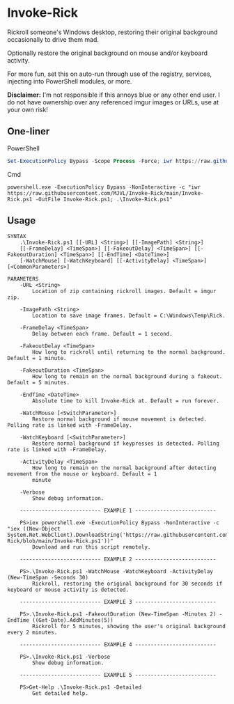 # Invoke-Rick
Rickroll someone's Windows desktop, restoring their original background occasionally to drive them mad.

Optionally restore the original background on mouse and/or keyboard activity.

For more fun, set this on auto-run through use of the registry, services, injecting into PowerShell modules, or more.

**Disclaimer:** I'm not responsible if this annoys blue or any other end user. I do not have ownership over any referenced imgur images or URLs, use at your own risk!

## One-liner
PowerShell
```PowerShell
Set-ExecutionPolicy Bypass -Scope Process -Force; iwr https://raw.githubusercontent.com/MJVL/Invoke-Rick/main/Invoke-Rick.ps1 -OutFile Invoke-Rick.ps1; .\Invoke-Rick.ps1
```
Cmd
```
powershell.exe -ExecutionPolicy Bypass -NonInteractive -c "iwr https://raw.githubusercontent.com/MJVL/Invoke-Rick/main/Invoke-Rick.ps1 -OutFile Invoke-Rick.ps1; .\Invoke-Rick.ps1"
```


## Usage
```
SYNTAX
    .\Invoke-Rick.ps1 [[-URL] <String>] [[-ImagePath] <String>]
    [[-FrameDelay] <TimeSpan>] [[-FakeoutDelay] <TimeSpan>] [[-FakeoutDuration] <TimeSpan>] [[-EndTime] <DateTime>]
    [-WatchMouse] [-WatchKeyboard] [[-ActivityDelay] <TimeSpan>] [<CommonParameters>]

PARAMETERS
    -URL <String>
        Location of zip containing rickroll images. Default = imgur zip.

    -ImagePath <String>
        Location to save image frames. Default = C:\Windows\Temp\Rick.

    -FrameDelay <TimeSpan>
        Delay between each frame. Default = 1 second.

    -FakeoutDelay <TimeSpan>
        How long to rickroll until returning to the normal background. Default = 1 minute.

    -FakeoutDuration <TimeSpan>
        How long to remain on the normal background during a fakeout. Default = 5 minutes.

    -EndTime <DateTime>
        Absolute time to kill Invoke-Rick at. Default = run forever.

    -WatchMouse [<SwitchParameter>]
        Restore normal background if mouse movement is detected. Polling rate is linked with -FrameDelay.

    -WatchKeyboard [<SwitchParameter>]
        Restore normal background if keypresses is detected. Polling rate is linked with -FrameDelay.

    -ActivityDelay <TimeSpan>
        How long to remain on the normal background after detecting movement from the mouse or keyboard. Default = 1
        minute

    -Verbose
        Show debug information.

    -------------------------- EXAMPLE 1 --------------------------

    PS>iex powershell.exe -ExecutionPolicy Bypass -NonInteractive -c "iex ((New-Object System.Net.WebClient).DownloadString('https://raw.githubusercontent.com/MJVL/Invoke-Rick/blob/main/Invoke-Rick.ps1'))"
        Download and run this script remotely.

    -------------------------- EXAMPLE 2 --------------------------

    PS>.\Invoke-Rick.ps1 -WatchMouse -WatchKeyboard -ActivityDelay (New-TimeSpan -Seconds 30)
        Rickroll, restoring the original background for 30 seconds if keyboard or mouse activity is detected.

    -------------------------- EXAMPLE 3 --------------------------

    PS>.\Invoke-Rick.ps1 -FakeoutDuration (New-TimeSpan -Minutes 2) -EndTime ((Get-Date).AddMinutes(5))
        Rickroll for 5 minutes, showing the user's original background every 2 minutes.

    -------------------------- EXAMPLE 4 --------------------------

    PS>.\Invoke-Rick.ps1 -Verbose
        Show debug information.

    -------------------------- EXAMPLE 5 --------------------------

    PS>Get-Help .\Invoke-Rick.ps1 -Detailed
        Get detailed help.
```
